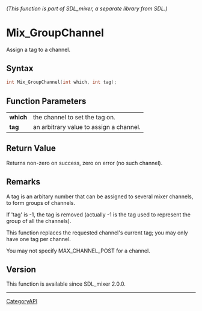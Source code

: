 ###### (This function is part of SDL_mixer, a separate library from SDL.)
# Mix_GroupChannel

Assign a tag to a channel.

## Syntax

```c
int Mix_GroupChannel(int which, int tag);

```

## Function Parameters

|               |                                         |
| ------------- | --------------------------------------- |
| **which**     | the channel to set the tag on.          |
| **tag**       | an arbitrary value to assign a channel. |

## Return Value

Returns non-zero on success, zero on error (no such channel).

## Remarks

A tag is an arbitary number that can be assigned to several mixer channels,
to form groups of channels.

If 'tag' is -1, the tag is removed (actually -1 is the tag used to
represent the group of all the channels).

This function replaces the requested channel's current tag; you may only
have one tag per channel.

You may not specify MAX_CHANNEL_POST for a channel.

## Version

This function is available since SDL_mixer 2.0.0.

----
[CategoryAPI](CategoryAPI)

